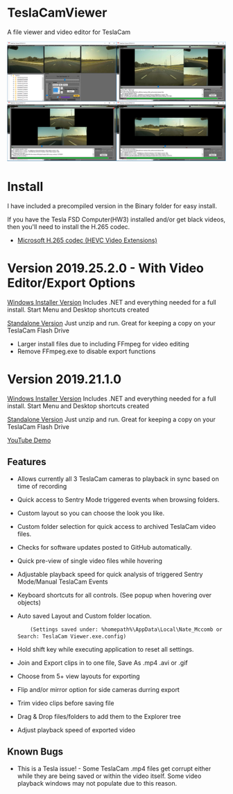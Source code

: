 # TeslaCamViewer  
A file viewer and video editor for TeslaCam


[![TeslaCamViewer](https://github.com/NateMccomb/TeslaCamViewer/raw/master/TeslaCam%20Viewer/Resources/TeslaCamViewer-2019.24.1.png)](https://youtu.be/dri6_cSDTkA)

Install
======================================
I have included a precompiled version in the Binary folder for easy install.

If you have the Tesla FSD Computer(HW3) installed and/or get black videos, then you'll need to install the H.265 codec. 

* [Microsoft H.265 codec (HEVC Video Extensions)](https://www.microsoft.com/en-us/p/hevc-video-extensions-from-device-manufacturer/9n4wgh0z6vhq?irgwc=1&OCID=AID681541_aff_7593_159229&tduid=%28ir_wJC0gNTClQca0BAzqwxkEXPhUkjTGXQhW1412Y0%29%287593%29%28159229%29%28%29%28UUwpUdUnU56397YYwYd%29&irclickid=wJC0gNTClQca0BAzqwxkEXPhUkjTGXQhW1412Y0&activetab=pivot%3Aoverviewtab)


Version 2019.25.2.0 - With Video Editor/Export Options
======================================
[Windows Installer Version](https://github.com/NateMccomb/TeslaCamViewer/raw/master/Binary/Installer-TeslaCamViewer-2019.25.2.0.zip) Includes .NET and everything needed for a full install. Start Menu and Desktop shortcuts created
                    
[Standalone Version](https://github.com/NateMccomb/TeslaCamViewer/raw/master/Binary/Standalone-TeslaCamViewer-2019.25.2.0.zip) Just unzip and run. Great for keeping a copy on your TeslaCam Flash Drive

* Larger install files due to including FFmpeg for video editing
* Remove FFmpeg.exe to disable export functions

Version 2019.21.1.0
======================================

[Windows Installer Version](https://github.com/NateMccomb/TeslaCamViewer/raw/master/Binary/Installer-TeslaCamViewer-2019.21.1.0.zip) Includes .NET and everything needed for a full install. Start Menu and Desktop shortcuts created
                    
[Standalone Version](https://github.com/NateMccomb/TeslaCamViewer/raw/master/Binary/Standalone-TeslaCamViewer-2019.21.1.0.zip) Just unzip and run. Great for keeping a copy on your TeslaCam Flash Drive

[YouTube Demo](https://youtu.be/dri6_cSDTkA)

Features
--------
* Allows currently all 3 TeslaCam cameras to playback in sync based on time of recording
* Quick access to Sentry Mode triggered events when browsing folders.
* Custom layout so you can choose the look you like. 
* Custom folder selection for quick access to archived TeslaCam video files.
* Checks for software updates posted to GitHub automatically.
* Quick pre-view of single video files while hovering
* Adjustable playback speed for quick analysis of triggered Sentry Mode/Manual TeslaCam Events
* Keyboard shortcuts for all controls.  (See popup when hovering over objects)
* Auto saved Layout and Custom folder location. 

          (Settings saved under: %homepath%\AppData\Local\Nate_Mccomb or Search: TeslaCam Viewer.exe.config)
* Hold shift key while executing application to reset all settings.
* Join and Export clips in to one file, Save As .mp4 .avi or .gif
* Choose from 5+ view layouts for exporting
* Flip and/or mirror option for side cameras durring export
* Trim video clips before saving file
* Drag & Drop files/folders to add them to the Explorer tree
* Adjust playback speed of exported video

Known Bugs
-------
* This is a Tesla issue! - Some TeslaCam .mp4 files get corrupt either while they are being saved or within the video itself. Some video playback windows may not populate due to this reason. 

